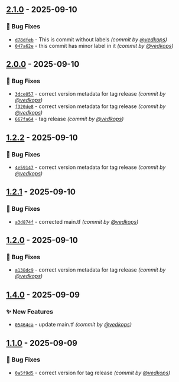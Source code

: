 
## [2.1.0] - 2025-09-10
### :bug: Bug Fixes
- [`d78dfeb`](https://github.com/terraform-az-modules/terraform-temp-tag-relesae/commit/d78dfeb34506c94982c2e8980c72d5f204e96c13) - This is commit without labels *(commit by [@vedkops](https://github.com/vedkops))*
- [`047a62e`](https://github.com/terraform-az-modules/terraform-temp-tag-relesae/commit/047a62e0eb3d91afcdd57992849a512054781ba8) - this commit has minor label in it *(commit by [@vedkops](https://github.com/vedkops))*


## [2.0.0] - 2025-09-10
### :bug: Bug Fixes
- [`3dce057`](https://github.com/terraform-az-modules/terraform-temp-tag-relesae/commit/3dce057a83a43effee4f57a3be0a22f42c678c11) - correct version metadata for tag release *(commit by [@vedkops](https://github.com/vedkops))*
- [`f320de8`](https://github.com/terraform-az-modules/terraform-temp-tag-relesae/commit/f320de8ce89b61a47922cc2a20e3cb6742d308d2) - correct version metadata for tag release *(commit by [@vedkops](https://github.com/vedkops))*
- [`667fa64`](https://github.com/terraform-az-modules/terraform-temp-tag-relesae/commit/667fa64b90c7324def3be1570060eb646f1511b0) - tag release *(commit by [@vedkops](https://github.com/vedkops))*


## [1.2.2] - 2025-09-10
### :bug: Bug Fixes
- [`4e59147`](https://github.com/terraform-az-modules/terraform-temp-tag-relesae/commit/4e59147f6cd6626a77c39932ab248ea76cdfb925) - correct version metadata for tag release *(commit by [@vedkops](https://github.com/vedkops))*


## [1.2.1] - 2025-09-10
### :bug: Bug Fixes
- [`a3d874f`](https://github.com/terraform-az-modules/terraform-temp-tag-relesae/commit/a3d874fd81c7ce65e408c67e8aade7a76fe8b36e) - corrected main.tf *(commit by [@vedkops](https://github.com/vedkops))*


## [1.2.0] - 2025-09-10
### :bug: Bug Fixes
- [`a138dc9`](https://github.com/terraform-az-modules/terraform-temp-tag-relesae/commit/a138dc95efa4cd94e34cdc6fff1e02d7b33a1599) - correct version metadata for tag release *(commit by [@vedkops](https://github.com/vedkops))*


## [1.4.0] - 2025-09-09
### :sparkles: New Features
- [`05464ca`](https://github.com/terraform-az-modules/terraform-temp-tag-relesae/commit/05464ca1aca8482b2133df52eb8a309386f5cee0) - update main.tf *(commit by [@vedkops](https://github.com/vedkops))*


## [1.1.0] - 2025-09-09
### :bug: Bug Fixes
- [`0a5f9d5`](https://github.com/terraform-az-modules/terraform-temp-tag-relesae/commit/0a5f9d5d2bb3ec239b8b280a9a99d8d3ad45dc95) - correct version for tag release *(commit by [@vedkops](https://github.com/vedkops))*

[1.1.0]: https://github.com/terraform-az-modules/terraform-temp-tag-relesae/compare/1.0.0...1.1.0
[1.4.0]: https://github.com/terraform-az-modules/terraform-temp-tag-relesae/compare/1.3.0...1.4.0
[1.2.0]: https://github.com/terraform-az-modules/terraform-temp-tag-relesae/compare/1.1.0...1.2.0
[1.2.1]: https://github.com/terraform-az-modules/terraform-temp-tag-relesae/compare/1.2.0...1.2.1
[1.2.2]: https://github.com/terraform-az-modules/terraform-temp-tag-relesae/compare/1.2.1...1.2.2
[2.0.0]: https://github.com/terraform-az-modules/terraform-temp-tag-relesae/compare/1.2.2...2.0.0
[2.1.0]: https://github.com/terraform-az-modules/terraform-temp-tag-relesae/compare/2.0.0...2.1.0
